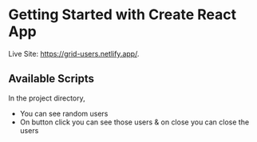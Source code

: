 # Getting Started with Create React App

 Live Site: https://grid-users.netlify.app/.

## Available Scripts

In the project directory,
* You can see random users
* On button click you can see those users & on close you can close the users

